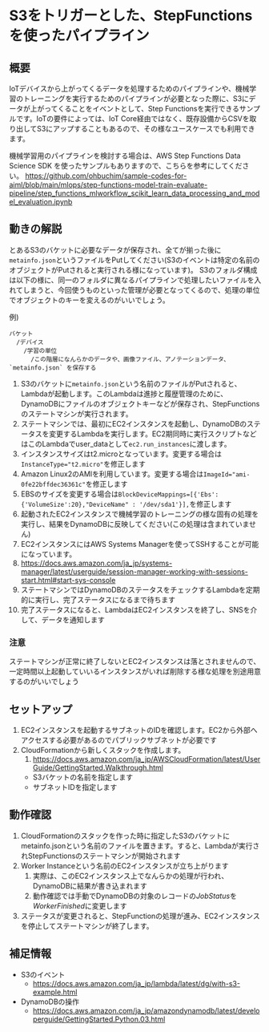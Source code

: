 # S3をトリガーとした、StepFunctionsを使ったパイプライン

## 概要

IoTデバイスから上がってくるデータを処理するためのパイプラインや、機械学習のトレーニングを実行するためのパイプラインが必要となった際に、S3にデータが上がってくることをイベントとして、Step Functionsを実行できるサンプルです。IoTの要件によっては、IoT Core経由ではなく、既存設備からCSVを取り出してS3にアップすることもあるので、その様なユースケースでも利用できます。

機械学習用のパイプラインを検討する場合は、AWS Step Functions Data Science SDK を使ったサンプルもありますので、こちらを参考にしてください。
https://github.com/ohbuchim/sample-codes-for-aiml/blob/main/mlops/step-functions-model-train-evaluate-pipeline/step_functions_mlworkflow_scikit_learn_data_processing_and_model_evaluation.ipynb

## 動きの解説

とあるS3のバケットに必要なデータが保存され、全てが揃った後に`metainfo.json`というファイルをPutしてください(S3のイベントは特定の名前のオブジェクトがPutされると実行される様になっています)。
S3のフォルダ構成は以下の様に、同一のフォルダに異なるパイプラインで処理したいファイルを入れてしまうと、今回使うものといった管理が必要となってくるので、処理の単位でオブジェクトのキーを変えるのがいいでしょう。

例)
```
バケット
  /デバイス
    /学習の単位
      /この階層になんらかのデータや、画像ファイル、アノテーションデータ、`metainfo.json` を保存する
```

1. S3のバケットに`metainfo.json`という名前のファイルがPutされると、Lambdaが起動します。このLambdaは進捗と履歴管理のために、DynamoDBにファイルのオブジェクトキーなどが保存され、StepFunctionsのステートマシンが実行されます。
1. ステートマシンでは、最初にEC2インスタンスを起動し、DynamoDBのステータスを変更するLambdaを実行します。EC2期同時に実行スクリプトなどはこのLambdaでuser_dataとして`ec2.run_instances`に渡します。
  1. インスタンスサイズはt2.microとなっています。変更する場合は`InstanceType="t2.micro"`を修正します
  1. Amazon Linux2のAMIを利用しています。変更する場合は`ImageId="ami-0fe22bffdec36361c"`を修正します
  1. EBSのサイズを変更する場合は`BlockDeviceMappings=[{'Ebs':{'VolumeSize':20},"DeviceName" : '/dev/sda1'}],`を修正します
1. 起動されたEC2インスタンスで機械学習のトレーニングの様な固有の処理を実行し、結果をDynamoDBに反映してください(この処理は含まれていません)
  1. EC2インスタンスにはAWS Systems Managerを使ってSSHすることが可能になっています。
  1. https://docs.aws.amazon.com/ja_jp/systems-manager/latest/userguide/session-manager-working-with-sessions-start.html#start-sys-console
1. ステートマシンではDynamoDBのステータスをチェックするLambdaを定期的に実行し、完了ステータスになるまで待ちます
1. 完了ステータスになると、LambdaはEC2インスタンスを終了し、SNSを介して、データを通知します

### 注意

ステートマシンが正常に終了しないとEC2インスタンスは落とされませんので、一定時間以上起動していいるインスタンスがいれば削除する様な処理を別途用意するのがいいでしょう

## セットアップ

1. EC2インスタンスを起動するサブネットのIDを確認します。EC2から外部へアクセスする必要があるのでパブリックサブネットが必要です
2. CloudFormationから新しくスタックを作成します。
    1. https://docs.aws.amazon.com/ja_jp/AWSCloudFormation/latest/UserGuide/GettingStarted.Walkthrough.html
      * S3バケットの名前を指定します
      * サブネットIDを指定します

## 動作確認

1. CloudFormationのスタックを作った時に指定したS3のバケットにmetainfo.jsonという名前のファイルを置きます。すると、Lambdaが実行されStepFunctionsのステートマシンが開始されます
2. Worker Instanceという名前のEC2インスタンスが立ち上がります
    1. 実際は、このEC2インスタンス上でなんらかの処理が行われ、DynamoDBに結果が書き込まれます
    2. 動作確認では手動でDynamoDBの対象のレコードの*JobStatus*を*WorkerFinished*に変更します
3. ステータスが変更されると、StepFunctionの処理が進み、EC2インスタンスを停止してステートマシンが終了します。


## 補足情報

- S3のイベント
  - https://docs.aws.amazon.com/ja_jp/lambda/latest/dg/with-s3-example.html
- DynamoDBの操作
  - https://docs.aws.amazon.com/ja_jp/amazondynamodb/latest/developerguide/GettingStarted.Python.03.html
